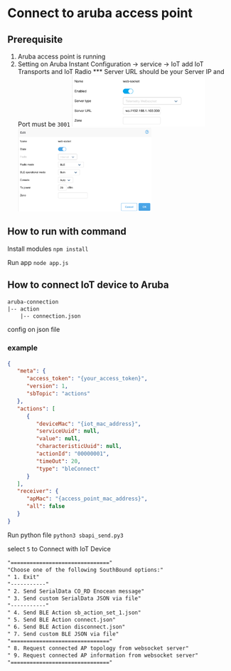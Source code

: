 # Connect to aruba access point

## Prerequisite

1. Aruba access point is running
2. Setting on Aruba Instant
   Configuration -> service -> IoT
   add IoT Transports and IoT Radio \*\*\* Server URL should be your Server IP and Port must be `3001`
   <img src="images/iot-transports.png" alt="IoT Transports" width="300">
   <img src="images/iot-radios.png" alt="IoT Radios" width="300">


## How to run with command

Install modules
`npm install`

Run app
`node app.js`

## How to connect IoT device to Aruba

```
aruba-connection
|-- action
    |-- connection.json
```
config on json file
### example
```json
{
   "meta": {
      "access_token": "{your_access_token}",
      "version": 1,
      "sbTopic": "actions"
   },
   "actions": [
      {
         "deviceMac": "{iot_mac_address}",
         "serviceUuid": null,
         "value": null,
         "characteristicUuid": null,
         "actionId": "00000001",
         "timeOut": 20,
         "type": "bleConnect"
      }
   ],
   "receiver": {
      "apMac": "{access_point_mac_address}",
      "all": false
   }
}
```

Run python file
`python3 sbapi_send.py3`

select `5` to Connect with IoT Device

```
"==============================="
"Choose one of the following SouthBound options:"
" 1. Exit"
"-----------"
" 2. Send SerialData CO_RD Enocean message"
" 3. Send custom SerialData JSON via file"
"-----------"
" 4. Send BLE Action sb_action_set_1.json"
" 5. Send BLE Action connect.json"
" 6. Send BLE Action disconnect.json"
" 7. Send custom BLE JSON via file"
"==============================="
" 8. Request connected AP topology from websocket server"
" 9. Request connected AP information from websocket server"
"==============================="
```

